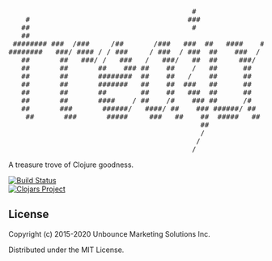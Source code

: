 <pre>
                                           #                                    
    #                                     ###                                   
   ##                                      #                                    
   ##                                                                           
 ######## ###  /###     /##       /###   ###  ##   ####    ###  /###     /##    
########   ###/ #### / / ###     / ###  / ###  ##    ###  / ###/ #### / / ###   
   ##       ##   ###/ /   ###   /   ###/   ##  ##     ###/   ##   ###/ /   ###  
   ##       ##       ##    ### ##    ##    /   ##      ##    ##       ##    ### 
   ##       ##       ########  ##    ##   /    ##      ##    ##       ########  
   ##       ##       #######   ##    ##  ###   ##      ##    ##       #######   
   ##       ##       ##        ##    ##   ###  ##      ##    ##       ##        
   ##       ##       ####    / ##    /#    ### ##      /#    ##       ####    / 
   ##       ###       ######/   ####/ ##    ### ######/ ##   ###       ######/  
    ##       ###       #####     ###   ##    ##  #####   ##   ###       #####   
                                             ##                                 
                                             /                                  
                                            /                                   
                                           /                                    
</pre>

A treasure trove of Clojure goodness.

[![Build Status](https://travis-ci.org/unbounce/treajure.svg)](https://travis-ci.org/unbounce/treajure)
<br/>
[![Clojars Project](http://clojars.org/com.unbounce/treajure/latest-version.svg)](http://clojars.org/com.unbounce/treajure)


## License

Copyright (c) 2015-2020 Unbounce Marketing Solutions Inc.

Distributed under the MIT License.
